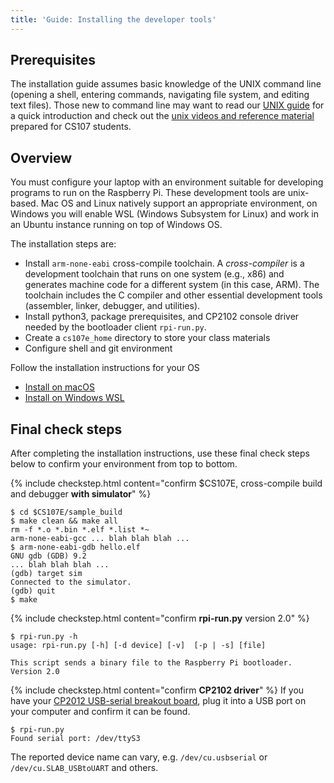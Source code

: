 ```yaml
---
title: 'Guide: Installing the developer tools'
---
```


## Prerequisites
The installation guide assumes basic knowledge of the UNIX command line (opening a shell, entering commands, navigating file system, and editing text files). Those new to command line may want to read our [UNIX guide](/guides/unix) for a quick introduction and check out the [unix videos and reference material](https://web.stanford.edu/class/archive/cs/cs107/cs107.1186/unixref/)
prepared for CS107 students.

## Overview
You must configure your laptop with an environment suitable for developing programs to run on the Raspberry Pi. These development tools are unix-based. Mac OS and Linux natively support an appropriate environment, on Windows you will enable WSL (Windows Subsystem for Linux) and work in an Ubuntu instance running on top of Windows OS.

<A name="installchecklist"></A>
The installation steps are:

- Install `arm-none-eabi` cross-compile toolchain.
    A _cross-compiler_ is a development toolchain that runs on one system (e.g., x86) and generates machine code for a different system (in this case, ARM). The toolchain includes the C compiler and other essential development tools (assembler, linker, debugger, and utilities).  
- Install python3, package prerequisites, and CP2102 console driver needed by the bootloader client `rpi-run.py`.
- Create a `cs107e_home` directory to store your class materials
- Configure shell and git environment

Follow the installation instructions for your OS
+ [Install on macOS](../install/mac)
+ [Install on Windows WSL](../install/wsl)

## Final check steps
After completing the installation instructions, use these final check steps below to confirm your environment from top to bottom.

{% include checkstep.html content="confirm $CS107E, cross-compile build and debugger __with simulator__" %}
```console
$ cd $CS107E/sample_build
$ make clean && make all
rm -f *.o *.bin *.elf *.list *~
arm-none-eabi-gcc ... blah blah blah ...
$ arm-none-eabi-gdb hello.elf
GNU gdb (GDB) 9.2
... blah blah blah ...
(gdb) target sim
Connected to the simulator.
(gdb) quit
$ make 
```

{% include checkstep.html content="confirm __rpi-run.py__ version 2.0" %}
```console
$ rpi-run.py -h
usage: rpi-run.py [-h] [-d device] [-v]  [-p | -s] [file]

This script sends a binary file to the Raspberry Pi bootloader. Version 2.0
```

{% include checkstep.html content="confirm __CP2102 driver__" %}
If you have your [CP2012 USB-serial breakout board](/guides/bom), plug it into a USB port on your computer and confirm it can be found. 
```console
$ rpi-run.py
Found serial port: /dev/ttyS3
```
The reported device name can vary, e.g. `/dev/cu.usbserial` or `/dev/cu.SLAB_USBtoUART` and others.
